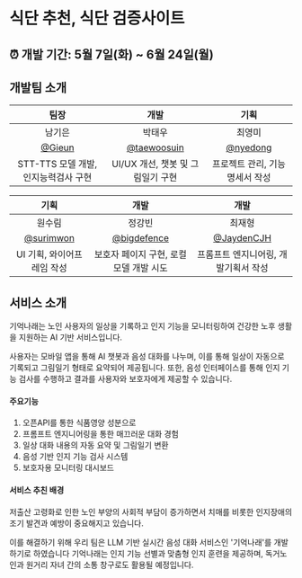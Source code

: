 # 식단 추천, 식단 검증사이트</br>

## :alarm_clock: 개발 기간: 5월 7일(화) ~ 6월 24일(월)

## 개발팀 소개

|      팀장     |         개발         |       기획      |
| :------------------------------------------------------------------------------: | :---------------------------------------------------------------------------------------------------------------------------------------------------: |  :---------------------------------------------------------------------------------------------------------------------------------------------------: | 
|      남기은      |         박태우         |       최영미      |
|   [@Gieun](https://github.com/Gieuun)   |    [@taewoosuin](https://github.com/taewoosuin)  | [@nyedong](https://github.com/nyedong)  |
| STT-TTS 모델 개발, 인지능력검사 구현 | UI/UX 개선, 챗봇 및 그림일기 구현 | 프로젝트 관리, 기능명세서 작성 |

|      기획     |         개발         |       개발     |
| :------------------------------------------------------------------------------: | :---------------------------------------------------------------------------------------------------------------------------------------------------: |  :---------------------------------------------------------------------------------------------------------------------------------------------------: |
|         원수림         |         정강빈         |         최재형         |
| [@surimwon](https://github.com/surimwon)  | [@bigdefence](https://github.com/bigdefence)  | [@JaydenCJH](https://github.com/JaydenCJH)  |
| UI 기획, 와이어프레임 작성 | 보호자 페이지 구현, 로컬 모델 개발 시도 | 프롬프트 엔지니어링, 개발기획서 작성 |

## 서비스 소개

기억나래는 노인 사용자의 일상을 기록하고 인지 기능을 모니터링하여 건강한 노후 생활을 지원하는 AI 기반 서비스입니다.

사용자는 모바일 앱을 통해 AI 챗봇과 음성 대화를 나누며, 이를 통해 일상이 자동으로 기록되고 그림일기 형태로 요약되어 제공됩니다. 또한, 음성 인터페이스를 통해 인지 기능 검사를 수행하고 결과를 사용자와 보호자에게 제공할 수 있습니다.

#### 주요기능

1.	오픈API를 통한 식품영양 성분으로 
2.	프롬프트 엔지니어링을 통한 매끄러운 대화 경험
3.	일상 대화 내용의 자동 요약 및 그림일기 변환
4.	음성 기반 인지 기능 검사 시스템
5.	보호자용 모니터링 대시보드

#### 서비스 추친 배경

저출산 고령화로 인한 노인 부양의 사회적 부담이 증가하면서 치매를 비롯한 인지장애의 조기 발견과 예방이 중요해지고 있습니다. 

이를 해결하기 위해 우리 팀은 LLM 기반 실시간 음성 대화 서비스인 '기억나래'를 개발하기로 하였습니다
기억나래는 인지 기능 선별과 맞춤형 인지 훈련을 제공하며, 독거노인과 원거리 자녀 간의 소통 창구로도 활용될 예정입니다.
